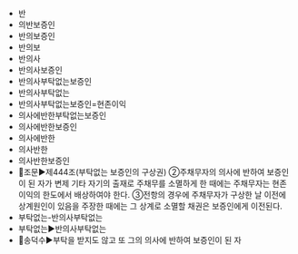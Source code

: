 - 반
- 의반보증인
- 반의보증인
- 반의보
- 반의사
- 반의사보증인
- 반의사부탁없는보증인
- 반의사부탁없는
- 반의사부탁없는보증인=현존이익
- 의사에반한부탁없는보증인
- 의사에반한보증인
- 의사에반한
- 의사반한
- 의사반한보증인
- 📌조문▶️제444조(부탁없는 보증인의 구상권) ②주채무자의 의사에 반하여 보증인이 된 자가 변제 기타 자기의 출재로 주채무를 소멸하게 한 때에는 주채무자는 현존이익의 한도에서 배상하여야 한다. ③전항의 경우에 주채무자가 구상한 날 이전에 상계원인이 있음을 주장한 때에는 그 상계로 소멸할 채권은 보증인에게 이전된다.
- 부탁없는-반의사부탁없는
- 부탁없는▶️반의사부탁없는
- 📌송덕수▶️부탁을 받지도 않고 또 그의 의사에 반하여 보증인이 된 자
